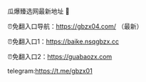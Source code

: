 瓜爆臻选网最新地址 👋

⏰免翻入口导航：https://gbzx04.com/ （最新）

⏰免翻入口1：https://baike.nsqgbzx.cc

⏰免翻入口2：https://guabaozx.com

telegram:https://t.me/gbzx01

